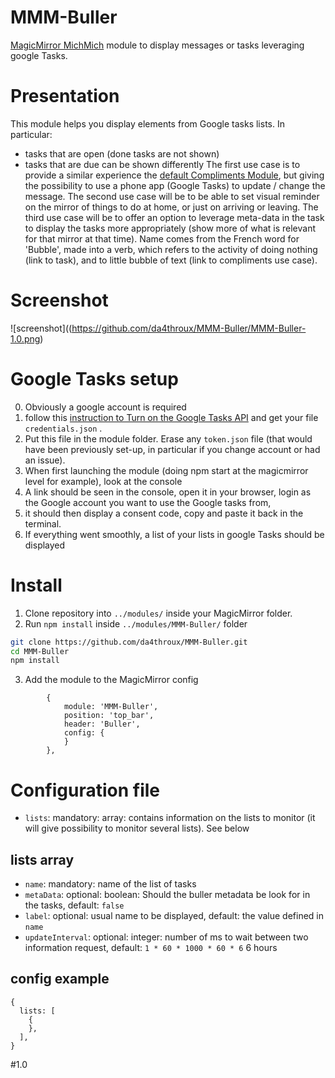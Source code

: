 # MMM-Buller

[MagicMirror MichMich](https://magicmirror.builders/) module to display messages or tasks leveraging google Tasks.

# Presentation

This module helps you display elements from Google tasks lists. In particular:
* tasks that are open (done tasks are not shown)
* tasks that are due can be shown differently
The first use case is to provide a similar experience the [default Compliments Module](https://github.com/MichMich/MagicMirror/tree/master/modules/default/compliments), but giving the possibility to use a phone app (Google Tasks) to update / change the message.
The second use case will be to be able to set visual reminder on the mirror of things to do at home, or just on arriving or leaving.
The third use case will be to offer an option to leverage meta-data in the task to display the tasks more appropriately (show more of what is relevant for that mirror at that time).
Name comes from the French word for 'Bubble', made into a verb, which refers to the activity of doing nothing (link to task), and to little bubble of text (link to compliments use case).

# Screenshot
![screenshot]((https://github.com/da4throux/MMM-Buller/MMM-Buller-1.0.png)

# Google Tasks setup

0. Obviously a google account is required
1. follow this [instruction to Turn on the Google Tasks API](https://developers.google.com/tasks/quickstart/nodejs) and get your file `credentials.json` .
2. Put this file in the module folder. Erase any `token.json` file (that would have been previously set-up, in particular if you change account or had an issue).
3. When first launching the module (doing npm start at the magicmirror level for example), look at the console
4. A link should be seen in the console, open it in your browser, login as the Google account you want to use the Google tasks from,
5. it should then display a consent code, copy and paste it back in the terminal.
6. If everything went smoothly, a list of your lists in google Tasks should be displayed

# Install

1. Clone repository into `../modules/` inside your MagicMirror folder.
2. Run `npm install` inside `../modules/MMM-Buller/` folder
```sh
git clone https://github.com/da4throux/MMM-Buller.git
cd MMM-Buller
npm install
```
3. Add the module to the MagicMirror config
```
		{
	        module: 'MMM-Buller',
	        position: 'top_bar',
	        header: 'Buller',
	        config: {
	        }
    	},
```

# Configuration file

* `lists`: mandatory: array: contains information on the lists to monitor (it will give possibility to monitor several lists). See below

## lists array

* `name`: mandatory: name of the list of tasks
* `metaData`: optional: boolean: Should the buller metadata be look for in the tasks, default: `false`
* `label`: optional: usual name to be displayed, default: the value defined in `name`
* `updateInterval`: optional: integer: number of ms to wait between two information request, default: `1 * 60 * 1000 * 60 * 6` 6 hours

## config example
```
{
  lists: [
    {
    },
  ],
}
```

#1.0
